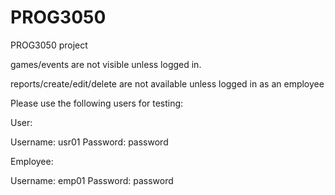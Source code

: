 # PROG3050
PROG3050 project

games/events are not visible unless logged in.

reports/create/edit/delete are not available unless logged in as an employee

Please use the following users for testing:

User: 

Username: usr01 
Password: password

Employee: 

Username: emp01 
Password: password

